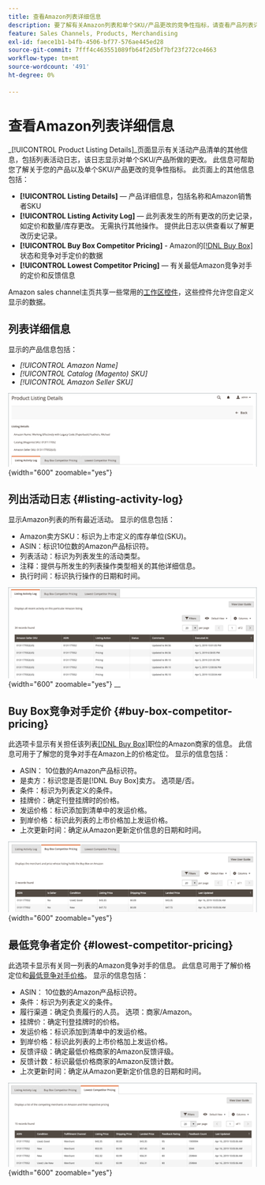 ```yaml
---
title: 查看Amazon列表详细信息
description: 要了解有关Amazon列表和单个SKU/产品更改的竞争性指标，请查看产品列表详细信息页面。
feature: Sales Channels, Products, Merchandising
exl-id: faece1b1-b4fb-4506-bf77-576ae445ed28
source-git-commit: 7fff4c463551089fb64f2d5bf7bf23f272ce4663
workflow-type: tm+mt
source-wordcount: '491'
ht-degree: 0%

---
```


# 查看Amazon列表详细信息

_[!UICONTROL Product Listing Details]_页面显示有关活动产品清单的其他信息，包括列表活动日志，该日志显示对单个SKU/产品所做的更改。 此信息可帮助您了解关于您的产品以及单个SKU/产品更改的竞争性指标。 此页面上的其他信息包括：

- **[!UICONTROL Listing Details]** — 产品详细信息，包括名称和Amazon销售者SKU
- **[!UICONTROL Listing Activity Log]** — 此列表发生的所有更改的历史记录，如定价和数量/库存更改。 无需执行其他操作。 提供此日志以供查看以了解更改历史记录。
- **[!UICONTROL Buy Box Competitor Pricing]** - Amazon的[[!DNL Buy Box]](./buy-box-competitor-pricing.md)状态和竞争对手定价的数据
- **[!UICONTROL Lowest Competitor Pricing]** — 有关最低Amazon竞争对手的定价和反馈信息

Amazon sales channel主页共享一些常用的[工作区控件](./workspace-controls.md)，这些控件允许您自定义显示的数据。

## 列表详细信息

显示的产品信息包括：

- _[!UICONTROL Amazon Name]_
- _[!UICONTROL Catalog (Magento) SKU]_
- _[!UICONTROL Amazon Seller SKU]_

![列表详细信息](assets/amazon-product-listing-details.png){width="600" zoomable="yes"}

## 列出活动日志 {#listing-activity-log}

显示Amazon列表的所有最近活动。 显示的信息包括：

- Amazon卖方SKU：标识为上市定义的库存单位(SKU)。
- ASIN：标识10位数的Amazon产品标识符。
- 列表活动：标识为列表发生的活动类型。
- 注释：提供与所发生的列表操作类型相关的其他详细信息。
- 执行时间：标识执行操作的日期和时间。

![产品列表详细信息 — 列表活动日志](assets/amazon-listing-activity-log.png){width="600" zoomable="yes"}
__

## Buy Box竞争对手定价 {#buy-box-competitor-pricing}

此选项卡显示有关担任该列表[[!DNL Buy Box]](./buy-box-competitor-pricing.md)职位的Amazon商家的信息。 此信息可用于了解您的竞争对手在Amazon上的价格定位。 显示的信息包括：

- ASIN： 10位数的Amazon产品标识符。
- 是卖方：标识您是否是[!DNL Buy Box]卖方。 选项是/否。
- 条件：标识为列表定义的条件。
- 挂牌价：确定刊登挂牌时的价格。
- 发运价格：标识添加到清单中的发运价格。
- 到岸价格：标识此列表的上市价格加上发运价格。
- 上次更新时间：确定从Amazon更新定价信息的日期和时间。

![产品列表详细信息：竞争者定价Buy Box](assets/amazon-listing-details-buy-box-2.png){width="600" zoomable="yes"}

## 最低竞争者定价 {#lowest-competitor-pricing}

此选项卡显示有关同一列表的Amazon竞争对手的信息。 此信息可用于了解价格定位和[最低竞争对手价格](./lowest-competitor-pricing.md)。 显示的信息包括：

- ASIN： 10位数的Amazon产品标识符。
- 条件：标识为列表定义的条件。
- 履行渠道：确定负责履行的人员。 选项：商家/Amazon。
- 挂牌价：确定刊登挂牌时的价格。
- 发运价格：标识添加到清单中的发运价格。
- 到岸价格：标识此列表的上市价格加上发运价格。
- 反馈评级：确定最低价格商家的Amazon反馈评级。
- 反馈计数：标识最低价格商家的Amazon反馈计数。
- 上次更新时间：确定从Amazon更新定价信息的日期和时间。

![产品列表详细信息 — 最低竞争者定价](assets/amazon-listing-details-lowest-comp.png){width="600" zoomable="yes"}
